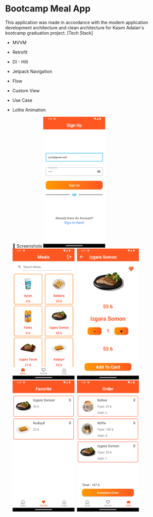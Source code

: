 # Bootcamp Meal App
This application was made in accordance with the modern application development architecture and clean architecture for Kasım Adalan's bootcamp graduation project.
[Tech Stack]
- MVVM
- Retrofit
- DI - Hilt
- Jetpack Navigation
- Flow
- Custom View
- Use Case
- Lottie Animation
  
  📸 Screenshots
<img src="screenshots/signUpScreen.png" width="200" />&nbsp; <img src="screenshots/mainScreen.png" width="200" />&nbsp; <img src="screenshots/detailScreen.png" width="200" />&nbsp;
<img src="screenshots/favoriteScreen.png" width="200" />&nbsp; <img src="screenshots/orderScreen.png" width="200" />
